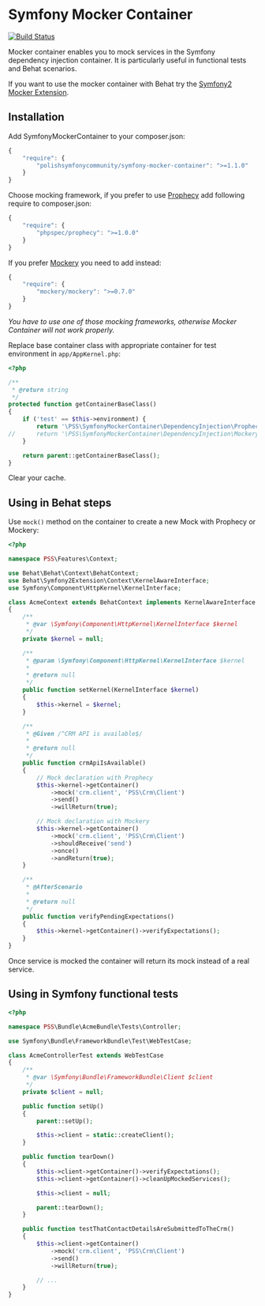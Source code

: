 ﻿Symfony Mocker Container
========================

[![Build Status](https://secure.travis-ci.org/PolishSymfonyCommunity/SymfonyMockerContainer.png?branch=master)](http://travis-ci.org/PolishSymfonyCommunity/SymfonyMockerContainer)

Mocker container enables you to mock services in the Symfony dependency
injection container. It is particularly useful in functional tests and
Behat scenarios.

If you want to use the mocker container with Behat try the
[Symfony2 Mocker Extension](https://github.com/PolishSymfonyCommunity/Symfony2MockerExtension).

Installation
------------

Add SymfonyMockerContainer to your composer.json:

```js
{
    "require": {
        "polishsymfonycommunity/symfony-mocker-container": ">=1.1.0"
    }
}
```

Choose mocking framework, if you prefer to use [Prophecy](https://github.com/phpspec/prophecy) add following require to composer.json:

```js
{
    "require": {
        "phpspec/prophecy": ">=1.0.0"
    }
}
```

If you prefer [Mockery](https://github.com/padraic/mockery) you need to add instead:

```js
{
    "require": {
        "mockery/mockery": ">=0.7.0"
    }
}
```

*You have to use one of those mocking frameworks, otherwise Mocker Container will not work properly.*


Replace base container class with appropriate container for test environment in `app/AppKernel.php`:

```php
<?php

/**
 * @return string
 */
protected function getContainerBaseClass()
{
    if ('test' == $this->environment) {
        return '\PSS\SymfonyMockerContainer\DependencyInjection\ProphecyContainer'; // For Prophecy integration
//      return '\PSS\SymfonyMockerContainer\DependencyInjection\MockeryContainer';  // For Mockery integration
    }

    return parent::getContainerBaseClass();
}
```



Clear your cache.

Using in Behat steps
--------------------

Use `mock()` method on the container to create a new Mock with Prophecy or Mockery:

```php
<?php

namespace PSS\Features\Context;

use Behat\Behat\Context\BehatContext;
use Behat\Symfony2Extension\Context\KernelAwareInterface;
use Symfony\Component\HttpKernel\KernelInterface;

class AcmeContext extends BehatContext implements KernelAwareInterface
{
    /**
     * @var \Symfony\Component\HttpKernel\KernelInterface $kernel
     */
    private $kernel = null;

    /**
     * @param \Symfony\Component\HttpKernel\KernelInterface $kernel
     *
     * @return null
     */
    public function setKernel(KernelInterface $kernel)
    {
        $this->kernel = $kernel;
    }

    /**
     * @Given /^CRM API is available$/
     *
     * @return null
     */
    public function crmApiIsAvailable()
    {
        // Mock declaration with Prophecy
        $this->kernel->getContainer()
            ->mock('crm.client', 'PSS\Crm\Client')
            ->send()
            ->willReturn(true);

        // Mock declaration with Mockery
        $this->kernel->getContainer()
            ->mock('crm.client', 'PSS\Crm\Client')
            ->shouldReceive('send')
            ->once()
            ->andReturn(true);
    }

    /**
     * @AfterScenario
     *
     * @return null
     */
    public function verifyPendingExpectations()
    {
        $this->kernel->getContainer()->verifyExpectations();
    }
}
```

Once service is mocked the container will return its mock instead of a real
service.

Using in Symfony functional tests
---------------------------------

```php
<?php

namespace PSS\Bundle\AcmeBundle\Tests\Controller;

use Symfony\Bundle\FrameworkBundle\Test\WebTestCase;

class AcmeControllerTest extends WebTestCase
{
    /**
     * @var \Symfony\Bundle\FrameworkBundle\Client $client
     */
    private $client = null;

    public function setUp()
    {
        parent::setUp();

        $this->client = static::createClient();
    }

    public function tearDown()
    {
        $this->client->getContainer()->verifyExpectations();
        $this->client->getContainer()->cleanUpMockedServices();

        $this->client = null;

        parent::tearDown();
    }

    public function testThatContactDetailsAreSubmittedToTheCrm()
    {
        $this->client->getContainer()
            ->mock('crm.client', 'PSS\Crm\Client')
            ->send()
            ->willReturn(true);

        // ...
    }
}
```
